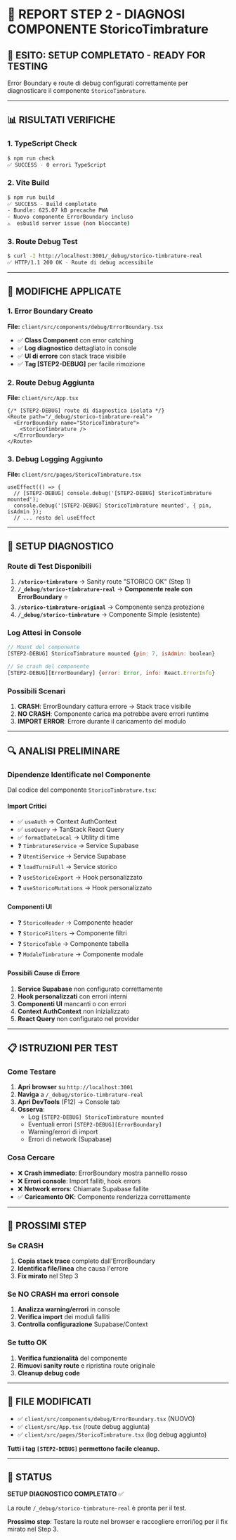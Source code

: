 # 🧪 REPORT STEP 2 - DIAGNOSI COMPONENTE StoricoTimbrature

## 🎯 ESITO: **SETUP COMPLETATO - READY FOR TESTING**

Error Boundary e route di debug configurati correttamente per diagnosticare il componente `StoricoTimbrature`.

---

## 📊 RISULTATI VERIFICHE

### 1. TypeScript Check
```bash
$ npm run check
✅ SUCCESS - 0 errori TypeScript
```

### 2. Vite Build
```bash
$ npm run build
✅ SUCCESS - Build completato
- Bundle: 625.07 kB precache PWA
- Nuovo componente ErrorBoundary incluso
⚠️  esbuild server issue (non bloccante)
```

### 3. Route Debug Test
```bash
$ curl -I http://localhost:3001/_debug/storico-timbrature-real
✅ HTTP/1.1 200 OK - Route di debug accessibile
```

---

## 🔧 MODIFICHE APPLICATE

### 1. Error Boundary Creato
**File:** `client/src/components/debug/ErrorBoundary.tsx`
- ✅ **Class Component** con error catching
- ✅ **Log diagnostico** dettagliato in console
- ✅ **UI di errore** con stack trace visibile
- ✅ **Tag [STEP2-DEBUG]** per facile rimozione

### 2. Route Debug Aggiunta
**File:** `client/src/App.tsx`
```tsx
{/* [STEP2-DEBUG] route di diagnostica isolata */}
<Route path="/_debug/storico-timbrature-real">
  <ErrorBoundary name="StoricoTimbrature">
    <StoricoTimbrature />
  </ErrorBoundary>
</Route>
```

### 3. Debug Logging Aggiunto
**File:** `client/src/pages/StoricoTimbrature.tsx`
```tsx
useEffect(() => {
  // [STEP2-DEBUG] console.debug('[STEP2-DEBUG] StoricoTimbrature mounted');
  console.debug('[STEP2-DEBUG] StoricoTimbrature mounted', { pin, isAdmin });
  // ... resto del useEffect
```

---

## 🧪 SETUP DIAGNOSTICO

### Route di Test Disponibili
1. **`/storico-timbrature`** → Sanity route "STORICO OK" (Step 1)
2. **`/_debug/storico-timbrature-real`** → **Componente reale con ErrorBoundary** ⭐
3. **`/storico-timbrature-original`** → Componente senza protezione
4. **`/_debug/storico-timbrature`** → Componente Simple (esistente)

### Log Attesi in Console
```javascript
// Mount del componente
[STEP2-DEBUG] StoricoTimbrature mounted {pin: 7, isAdmin: boolean}

// Se crash del componente
[STEP2-DEBUG][ErrorBoundary] {error: Error, info: React.ErrorInfo}
```

### Possibili Scenari
1. **CRASH**: ErrorBoundary cattura errore → Stack trace visibile
2. **NO CRASH**: Componente carica ma potrebbe avere errori runtime
3. **IMPORT ERROR**: Errore durante il caricamento del modulo

---

## 🔍 ANALISI PRELIMINARE

### Dipendenze Identificate nel Componente
Dal codice del componente `StoricoTimbrature.tsx`:

#### Import Critici
- ✅ `useAuth` → Context AuthContext
- ✅ `useQuery` → TanStack React Query  
- ✅ `formatDateLocal` → Utility di time
- ❓ `TimbratureService` → Service Supabase
- ❓ `UtentiService` → Service Supabase
- ❓ `loadTurniFull` → Service storico
- ❓ `useStoricoExport` → Hook personalizzato
- ❓ `useStoricoMutations` → Hook personalizzato

#### Componenti UI
- ❓ `StoricoHeader` → Componente header
- ❓ `StoricoFilters` → Componente filtri
- ❓ `StoricoTable` → Componente tabella
- ❓ `ModaleTimbrature` → Componente modale

#### Possibili Cause di Errore
1. **Service Supabase** non configurato correttamente
2. **Hook personalizzati** con errori interni
3. **Componenti UI** mancanti o con errori
4. **Context AuthContext** non inizializzato
5. **React Query** non configurato nel provider

---

## 📋 ISTRUZIONI PER TEST

### Come Testare
1. **Apri browser** su `http://localhost:3001`
2. **Naviga** a `/_debug/storico-timbrature-real`
3. **Apri DevTools** (F12) → Console tab
4. **Osserva**:
   - Log `[STEP2-DEBUG] StoricoTimbrature mounted`
   - Eventuali errori `[STEP2-DEBUG][ErrorBoundary]`
   - Warning/errori di import
   - Errori di network (Supabase)

### Cosa Cercare
- ❌ **Crash immediato**: ErrorBoundary mostra pannello rosso
- ❌ **Errori console**: Import falliti, hook errors
- ❌ **Network errors**: Chiamate Supabase fallite
- ✅ **Caricamento OK**: Componente renderizza correttamente

---

## 🎯 PROSSIMI STEP

### Se CRASH
1. **Copia stack trace** completo dall'ErrorBoundary
2. **Identifica file/linea** che causa l'errore
3. **Fix mirato** nel Step 3

### Se NO CRASH ma errori console
1. **Analizza warning/errori** in console
2. **Verifica import** dei moduli falliti
3. **Controlla configurazione** Supabase/Context

### Se tutto OK
1. **Verifica funzionalità** del componente
2. **Rimuovi sanity route** e ripristina route originale
3. **Cleanup debug code**

---

## 📝 FILE MODIFICATI

- ✅ `client/src/components/debug/ErrorBoundary.tsx` (NUOVO)
- ✅ `client/src/App.tsx` (route debug aggiunta)
- ✅ `client/src/pages/StoricoTimbrature.tsx` (log debug aggiunto)

**Tutti i tag `[STEP2-DEBUG]` permettono facile cleanup.**

---

## 🚀 STATUS

**SETUP DIAGNOSTICO COMPLETATO** ✅

La route `/_debug/storico-timbrature-real` è pronta per il test. 

**Prossimo step**: Testare la route nel browser e raccogliere errori/log per il fix mirato nel Step 3.
